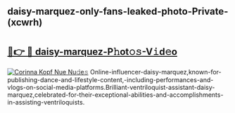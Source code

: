 ## daisy-marquez-only-fans​-leaked-photo​-Private-(xcwrh)


# <h2><a href="https://mediaupload.pro?title=daisy-marquez&ref=git">🔗👉 🔴 daisy-marquez-P𝚑ot𝚘𝚜-V𝚒d𝚎o</a></h2>

[![Corinna Kopf Nue Nu𝚍e𝚜](https://i.imgur.com/0qMVB7G.gif)](https://mediaupload.pro?title=daisy-marquez&ref=git)
Online-influencer-daisy-marquez,known-for-publishing-dance-and-lifestyle-content,-including-performances-and-vlogs-on-social-media-platforms.Brilliant-ventriloquist-assistant-daisy-marquez,celebrated-for-their-exceptional-abilities-and-accomplishments-in-assisting-ventriloquists.  